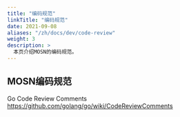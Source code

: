 ```yaml
---
title: "编码规范"
linkTitle: "编码规范"
date: 2021-09-08
aliases: "/zh/docs/dev/code-review"
weight: 3
description: >
  本页介绍MOSN的编码规范。
---
```


## MOSN编码规范
Go Code Review Comments https://github.com/golang/go/wiki/CodeReviewComments
